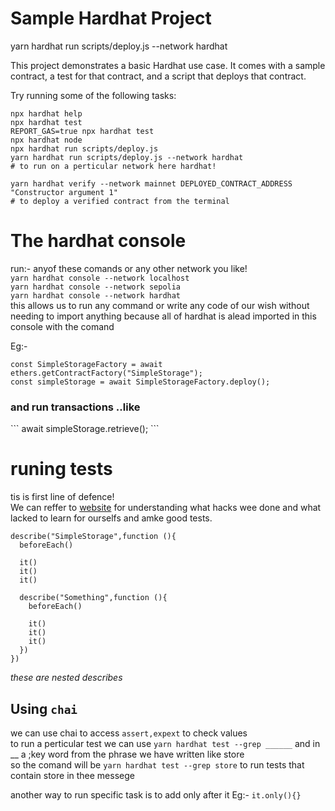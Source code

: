 # Sample Hardhat Project

yarn hardhat run scripts/deploy.js --network hardhat<br>

This project demonstrates a basic Hardhat use case. It comes with a sample contract, a test for that contract, and a script that deploys that contract.<br>

Try running some of the following tasks:<br>

```shell<br>
npx hardhat help
npx hardhat test
REPORT_GAS=true npx hardhat test
npx hardhat node
npx hardhat run scripts/deploy.js
yarn hardhat run scripts/deploy.js --network hardhat
# to run on a perticular network here hardhat!

yarn hardhat verify --network mainnet DEPLOYED_CONTRACT_ADDRESS "Constructor argument 1"
# to deploy a verified contract from the terminal

```
# The hardhat console


run:- anyof these comands or any other network you like!<br>
`yarn hardhat console --network localhost`<br>
`yarn hardhat console --network sepolia`<br>
`yarn hardhat console --network hardhat`<br>
this allows us to run any command or write any code of our wish without needing to import anything because all of hardhat is alead imported in this console with the comand <br>

Eg:-<br>
```
const SimpleStorageFactory = await ethers.getContractFactory("SimpleStorage");
const simpleStorage = await SimpleStorageFactory.deploy();
```
<h3>and run transactions ..like</h3>
```
await simpleStorage.retrieve();
```<br>

# runing tests

tis is first line of defence!<br>
We can reffer to [website](rekt.news) for understanding what hacks wee done and what lacked to learn for ourselfs and amke good tests.<br>

```
describe("SimpleStorage",function (){
  beforeEach()

  it()
  it()
  it()

  describe("Something",function (){
    beforeEach()

    it()
    it()        
    it()
  })
})
```
_these are nested describes_
<br>
## Using `chai`<br>
we can use chai to access `assert,expext` to check values <br>
to run a perticular test we can use `yarn hardhat test --grep ______` and in __ a ;key word from the phrase we have written like store 
<br> so the comand will be `yarn hardhat test --grep store` to run tests that contain store in thee messege<br>

another way to run specific task is to add only after it Eg:- `it.only(){}`
